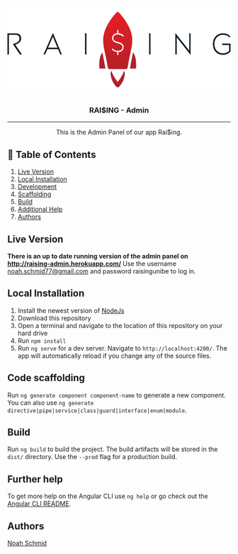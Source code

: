<p align="center">
  <a href="" rel="noopener">
 <img width=550px height=200px src="docs-resources/raising_schrift.PNG" alt="Project logo"></a>
</p>

<h3 align="center">RAI$ING - Admin</h3>

---

<p align="center"> This is the Admin Panel of our app Rai$ing. 
    <br> 
</p>

## 📝 Table of Contents
1. [Live Version](#live)
2. [Local Installation](#local)
3. [Development](#development)
4. [Scaffolding](#scaffolding)
5. [Build](#build)
6. [Additional Help](#help)
7. [Authors](#authors)

## Live Version <a name="live"/>

**There is an up to date running version of the admin panel on http://raising-admin.herokuapp.com/**
Use the username noah.schmid77@gmail.com and password raisingunibe to log in.


## Local Installation <a name="local"/>

1. Install the newest version of [NodeJs](https://nodejs.org/en/download/)
2. Download this repository
3. Open a terminal and navigate to the location of this repository on your hard drive
4. Run `npm install`
5. Run `ng serve` for a dev server. Navigate to `http://localhost:4200/`. The app will automatically reload if you change any of the source files.

## Code scaffolding <a name="scaffolding"/>

Run `ng generate component component-name` to generate a new component. You can also use `ng generate directive|pipe|service|class|guard|interface|enum|module`.

## Build <a name="build"/>

Run `ng build` to build the project. The build artifacts will be stored in the `dist/` directory. Use the `--prod` flag for a production build.

## Further help <a name="help"/>

To get more help on the Angular CLI use `ng help` or go check out the [Angular CLI README](https://github.com/angular/angular-cli/blob/master/README.md).


## Authors <a name="authors"/>

[Noah Schmid](https://github.com/noahschmid) 
